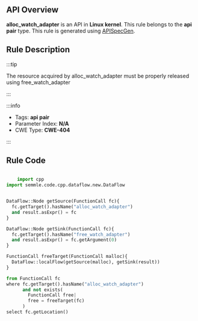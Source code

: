 ---
---


## API Overview
**alloc_watch_adapter** is an API in **Linux kernel**. This rule belongs to the **api pair** type. This rule is generated using [APISpecGen](../../tools/APISpecGen).
## Rule Description

:::tip

The resource acquired by alloc_watch_adapter must be properly released using free_watch_adapter

:::

:::info

- Tags: **api pair**
- Parameter Index: **N/A**
- CWE Type: **CWE-404**

:::

## Rule Code
```python

    import cpp
import semmle.code.cpp.dataflow.new.DataFlow


DataFlow::Node getSource(FunctionCall fc){
  fc.getTarget().hasName("alloc_watch_adapter")
  and result.asExpr() = fc
}

DataFlow::Node getSink(FunctionCall fc){
  fc.getTarget().hasName("free_watch_adapter")
  and result.asExpr() = fc.getArgument(0)
}

FunctionCall freeTarget(FunctionCall malloc){
  DataFlow::localFlow(getSource(malloc), getSink(result))
}

from FunctionCall fc
where fc.getTarget().hasName("alloc_watch_adapter")
      and not exists(
        FunctionCall free| 
        free = freeTarget(fc)
      )
select fc.getLocation()

    
```